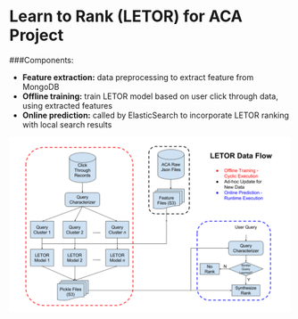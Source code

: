 # Learn to Rank (LETOR) for ACA Project

###Components:
- **Feature extraction:** data preprocessing to extract feature from MongoDB
- **Offline training:** train LETOR model based on user click through data, using extracted features
- **Online prediction:** called by ElasticSearch to incorporate LETOR ranking with local search results

![alt tag](https://github.com/leiyang-mids/aca_letor/blob/master/ACA%20LETOR%20Data%20Flow.png)
